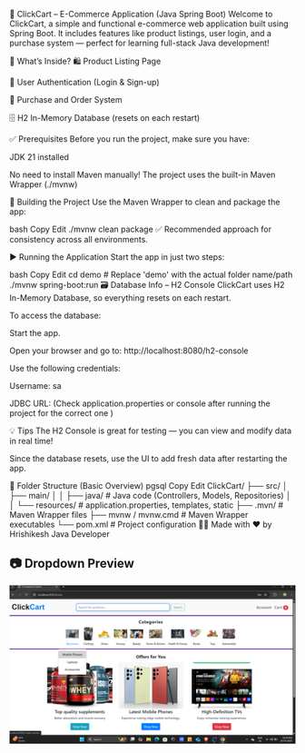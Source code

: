 🛒 ClickCart – E-Commerce Application (Java Spring Boot)
Welcome to ClickCart, a simple and functional e-commerce web application built using Spring Boot. It includes features like product listings, user login, and a purchase system — perfect for learning full-stack Java development!

🚀 What’s Inside?
🛍️ Product Listing Page

🔐 User Authentication (Login & Sign-up)

🧾 Purchase and Order System

🗄️ H2 In-Memory Database (resets on each restart)

✅ Prerequisites
Before you run the project, make sure you have:

JDK 21 installed

No need to install Maven manually!
The project uses the built-in Maven Wrapper (./mvnw)

🔧 Building the Project
Use the Maven Wrapper to clean and package the app:

bash
Copy
Edit
./mvnw clean package
✅ Recommended approach for consistency across all environments.

▶️ Running the Application
Start the app in just two steps:

bash
Copy
Edit
cd demo     # Replace 'demo' with the actual folder name/path
./mvnw spring-boot:run
🗃️ Database Info – H2 Console
ClickCart uses H2 In-Memory Database, so everything resets on each restart.

To access the database:

Start the app.

Open your browser and go to:
http://localhost:8080/h2-console

Use the following credentials:

Username: sa

JDBC URL: (Check application.properties  or console after running the project for the correct one )

💡 Tips
The H2 Console is great for testing — you can view and modify data in real time!

Since the database resets, use the UI to add fresh data after restarting the app.

📁 Folder Structure (Basic Overview)
pgsql
Copy
Edit
ClickCart/
├── src/
│   ├── main/
│   │   ├── java/     # Java code (Controllers, Models, Repositories)
│   │   └── resources/  # application.properties, templates, static
├── .mvn/             # Maven Wrapper files
├── mvnw / mvnw.cmd   # Maven Wrapper executables
└── pom.xml           # Project configuration
👨‍💻 Made with ❤️ by Hrishikesh
Java Developer


## 📷 Dropdown Preview

![ClickCart Dropdowns](https://raw.githubusercontent.com/hrishiauti2099/Project_Images/main/clickcart%20dropdowns.png)

